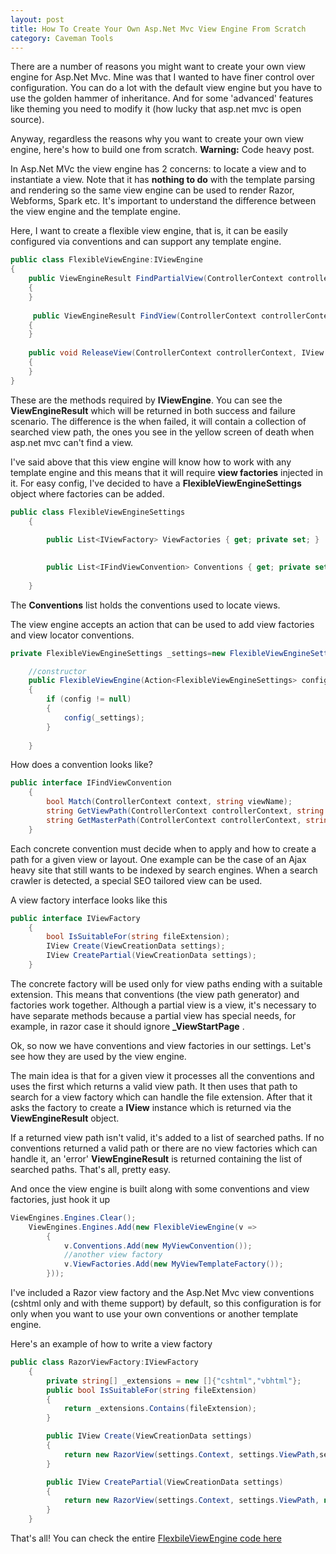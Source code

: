 ```yaml
---
layout: post
title: How To Create Your Own Asp.Net Mvc View Engine From Scratch
category: Caveman Tools
---
```


There are a number of reasons you might want to create your own view engine for Asp.Net Mvc. Mine was that I wanted to have finer control over configuration. You can do a lot with the default view engine but you have to use the golden hammer of inheritance. And for some 'advanced' features like theming you need to modify it (how lucky that asp.net mvc is open source).

 Anyway, regardless the reasons why you want to create your own view engine, here's how to build one from scratch. **Warning:** Code heavy post.

 In Asp.Net MVc the view engine has 2 concerns: to locate a view and to instantiate a view. Note that it has **nothing to do** with the template parsing and rendering so the same view engine can be used to render Razor, Webforms, Spark etc. It's important to understand the difference between the view engine and the template engine.

 Here, I want to create a flexible view engine, that is, it can be easily configured via conventions and can support any template engine.

  
```csharp
public class FlexibleViewEngine:IViewEngine
{
    public ViewEngineResult FindPartialView(ControllerContext controllerContext, string partialViewName, bool useCache)
    {    
    }
    
     public ViewEngineResult FindView(ControllerContext controllerContext, string viewName, string masterName, bool useCache)
    {
    }
    
    public void ReleaseView(ControllerContext controllerContext, IView view)
    {
    }
}
```
  These are the methods required by **IViewEngine**. You can see the **ViewEngineResult** which will be returned in both success and failure scenario. The difference is the when failed, it will contain a collection of searched view path, the ones you see in the yellow screen of death when asp.net mvc can't find a view.

 I've said above that this view engine will know how to work with any template engine and this means that it will require **view factories** injected in it. For easy config, I've decided to have a **FlexibleViewEngineSettings** object where factories can be added.

  
```csharp
public class FlexibleViewEngineSettings
    {
       
        public List<IViewFactory> ViewFactories { get; private set; }

      
        public List<IFindViewConvention> Conventions { get; private set; }
        
    }
```
  The **Conventions** list holds the conventions used to locate views.

 The view engine accepts an action that can be used to add view factories and view locator conventions.

  
```csharp
private FlexibleViewEngineSettings _settings=new FlexibleViewEngineSettings();

    //constructor
    public FlexibleViewEngine(Action<FlexibleViewEngineSettings> config=null)
    {
        if (config != null)
        {
            config(_settings);
        }
        
    }
```
  How does a convention looks like?

  
```csharp
public interface IFindViewConvention
    {
        bool Match(ControllerContext context, string viewName);
        string GetViewPath(ControllerContext controllerContext, string viewName);
        string GetMasterPath(ControllerContext controllerContext, string masterName);
    }
```
  Each concrete convention must decide when to apply and how to create a path for a given view or layout. One example can be the case of an Ajax heavy site that still wants to be indexed by search engines. When a search crawler is detected, a special SEO tailored view can be used.

 A view factory interface looks like this

  
```csharp
public interface IViewFactory
    {
        bool IsSuitableFor(string fileExtension);
        IView Create(ViewCreationData settings);
        IView CreatePartial(ViewCreationData settings);
    }
```
  The concrete factory will be used only for view paths ending with a suitable extension. This means that conventions (the view path generator) and factories work together. Although a partial view is a view, it's necessary to have separate methods because a partial view has special needs, for example, in razor case it should ignore **_ViewStartPage** .

 Ok, so now we have conventions and view factories in our settings. Let's see how they are used by the view engine.

 The main idea is that for a given view it processes all the conventions and uses the first which returns a valid view path. It then uses that path to search for a view factory which can handle the file extension. After that it asks the factory to create a **IView** instance which is returned via the **ViewEngineResult** object.

 If a returned view path isn't valid, it's added to a list of searched paths. If no conventions returned a valid path or there are no view factories which can handle it, an 'error' **ViewEngineResult** is returned containing the list of searched paths. That's all, pretty easy.

 And once the view engine is built along with some conventions and view factories, just hook it up

  
```csharp
ViewEngines.Engines.Clear();
    ViewEngines.Engines.Add(new FlexibleViewEngine(v =>
        {
            v.Conventions.Add(new MyViewConvention());
            //another view factory
            v.ViewFactories.Add(new MyViewTemplateFactory());
        }));
```
  I've included a Razor view factory and the Asp.Net Mvc view conventions (cshtml only and with theme support) by default, so this configuration is for only when you want to use your own conventions or another template engine.

 Here's an example of how to write a view factory

  
```csharp
public class RazorViewFactory:IViewFactory
    {
        private string[] _extensions = new []{"cshtml","vbhtml"};
        public bool IsSuitableFor(string fileExtension)
        {
            return _extensions.Contains(fileExtension);
        }

        public IView Create(ViewCreationData settings)
        {
            return new RazorView(settings.Context, settings.ViewPath,settings.MasterPath, true,_extensions);
        }

        public IView CreatePartial(ViewCreationData settings)
        {
            return new RazorView(settings.Context, settings.ViewPath, null, false, _extensions);
        }
    }
```
  That's all! You can check the entire [FlexbileViewEngine code here](https://bitbucket.org/sapiensworks/caveman-tools/src/688fd50964abfebfa979585efcb40e03e6a0262f/src/CavemanTools.MVC/ViewEngines?at=devel)


